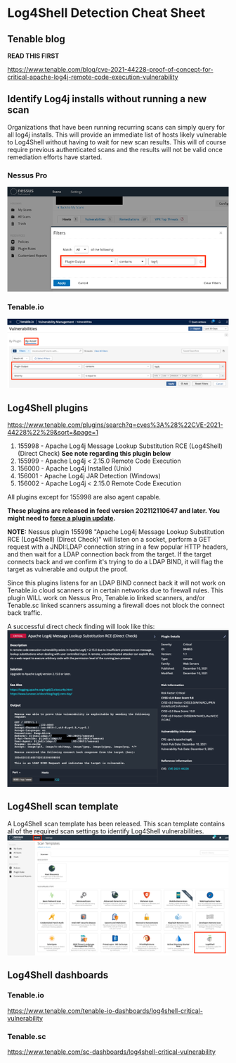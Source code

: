 # Log4Shell Detection Cheat Sheet
## Tenable blog
**READ THIS FIRST**

https://www.tenable.com/blog/cve-2021-44228-proof-of-concept-for-critical-apache-log4j-remote-code-execution-vulnerability

## Identify Log4j installs without running a new scan
Organizations that have been running recurring scans can simply query for all log4j installs. This will provide an immediate list of hosts likely vulnerable to Log4Shell without having to wait for new scan results. This will of course require previous authenticated scans and the results will not be valid once remediation efforts have started.
### Nessus Pro
![](https://github.com/andrewspearson/file-server/blob/main/repositories/log4shell-detection/np-log4j-installed-v2.png)
### Tenable.io
![](https://github.com/andrewspearson/file-server/blob/main/repositories/log4shell-detection/tio-log4j-installed.png)

## Log4Shell plugins
https://www.tenable.com/plugins/search?q=cves%3A%28%22CVE-2021-44228%22%29&sort=&page=1
1. 155998 - Apache Log4j Message Lookup Substitution RCE (Log4Shell) (Direct Check)
**See note regarding this plugin below**
3. 155999 - Apache Log4j < 2.15.0 Remote Code Execution
4. 156000 - Apache Log4j Installed (Unix)
5. 156001 -  Apache Log4j JAR Detection (Windows)
6. 156002 - Apache Log4j < 2.15.0 Remote Code Execution

All plugins except for 155998 are also agent capable.

**These plugins are released in feed version 202112110647 and later. You might need to [force a plugin update](https://docs.tenable.com/nessus/Content/UpdateNessusSoftware.htm).**

**NOTE:**
Nessus plugin 155998 "Apache Log4j Message Lookup Substitution RCE (Log4Shell) (Direct Check)" will listen on a socket, perform a GET request with a JNDI:LDAP connection string in a few popular HTTP headers, and then wait for a LDAP connection back from the target. If the target connects back and we confirm it's trying to do a LDAP BIND, it will flag the target as vulnerable and output the proof.

Since this plugins listens for an LDAP BIND connect back it will not work on Tenable.io cloud scanners or in certain networks due to firewall rules. This plugin WILL work on Nessus Pro, Tenable.io linked scanners, and/or Tenable.sc linked scanners assuming a firewall does not block the connect back traffic.

A successful direct check finding will look like this:
![](https://github.com/andrewspearson/file-server/blob/main/repositories/log4shell-detection/direct-check-finding.png)

## Log4Shell scan template
A Log4Shell scan template has been released. This scan template contains all of the required scan settings to identify Log4Shell vulnerabilities.
![](https://github.com/andrewspearson/file-server/blob/main/repositories/log4shell-detection/log4shell-template.png)

## Log4Shell dashboards
### Tenable.io
https://www.tenable.com/tenable-io-dashboards/log4shell-critical-vulnerability
### Tenable.sc
https://www.tenable.com/sc-dashboards/log4shell-critical-vulnerability
